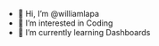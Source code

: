- 👋 Hi, I’m @williamlapa
- 👀 I’m interested in Coding
- 🌱 I’m currently learning Dashboards 


<!---
williamlapa/williamlapa is a ✨ special ✨ repository because its `README.md` (this file) appears on your GitHub profile.
You can click the Preview link to take a look at your changes.
--->
